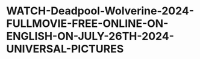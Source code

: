 # WATCH-Deadpool-Wolverine-2024-FULLMOVIE-FREE-ONLINE-ON-ENGLISH-ON-JULY-26TH-2024-UNIVERSAL-PICTURES